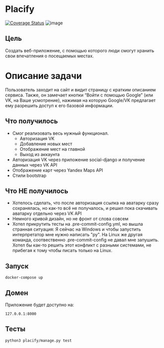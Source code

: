 # Placify
[![Coverage Status](https://coveralls.io/repos/github/stirk1337/Placify/badge.svg?branch=main)](https://coveralls.io/github/stirk1337/Placify?branch=main)
![image](https://github.com/stirk1337/Placify/assets/63664630/616c72d9-b34c-4764-b0d6-aa62353d22e2)

## Цель
Создать веб-приложение, с помощью которого люди смогут хранить свои впечатления о посещаемых местах.
# Описание задачи
Пользователь заходит на сайт и видит страницу с кратким описанием сервиса. Также, он замечает кнопки “Войти с помощью Google” (или VK, на Ваше усмотрение), нажимая на которую Google/VK предлагает ему разрешить доступ к его базовой информации.

## Что получилось
* Смог реализовать весь нужный функционал. 
  + Авторизация VK
  + Добавление новых мест
  + Отображение мест на главной
  + Выход из аккаунта
* Авторизация VK через приложение social-django и получение данных через VK API
* Отображение карт через Yandex Maps API
* Стили bootstrap 

## Что НЕ получилось
* Хотелось сделать, что после авторизация ссылка на аватарку сразу сохранялась, но как-то всё не получалось, и решил пока скачивать аватарку отдельно через VK API
* Немного кривой дизайн, но не фронт от слова совсем
* Хотел прикрутить тесты на .pre-commit-config.yml, но вышла странная ситуация: Я сейчас на Windows и чтобы запустить интерпретатор мне нужно написать "py". На Linux же другая команда, соотвественно .pre-commit-config не давал мне запушить. Хотел бы как-то решить этот конфликт с разными системами, не прибегая к тому чтобы писать только на Linux. 

## Запуск
```
docker-compose up
```
## Домен
Приложение будет доступно на:
```
127.0.0.1:8000
```
## Тесты 
```
python3 placify/manage.py test
```
